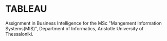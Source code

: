 # TABLEAU
Assignment in Business Intelligence for the MSc "Mangement Information Systems(MIS)", Department of Informatics, Aristotle University of Thessaloniki.

